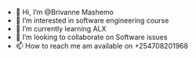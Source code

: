 - 👋 Hi, I’m @Brivanne Mashemo
- 👀 I’m interested in software engineering course
- 🌱 I’m currently learning ALX
- 💞️ I’m looking to collaborate on Software issues
- 📫 How to reach me am available on +254708201968

<!---
Brivanne/Brivanne is a ✨ special ✨ repository because its `README.md` (this file) appears on your GitHub profile.
You can click the Preview link to take a look at your changes.
--->
